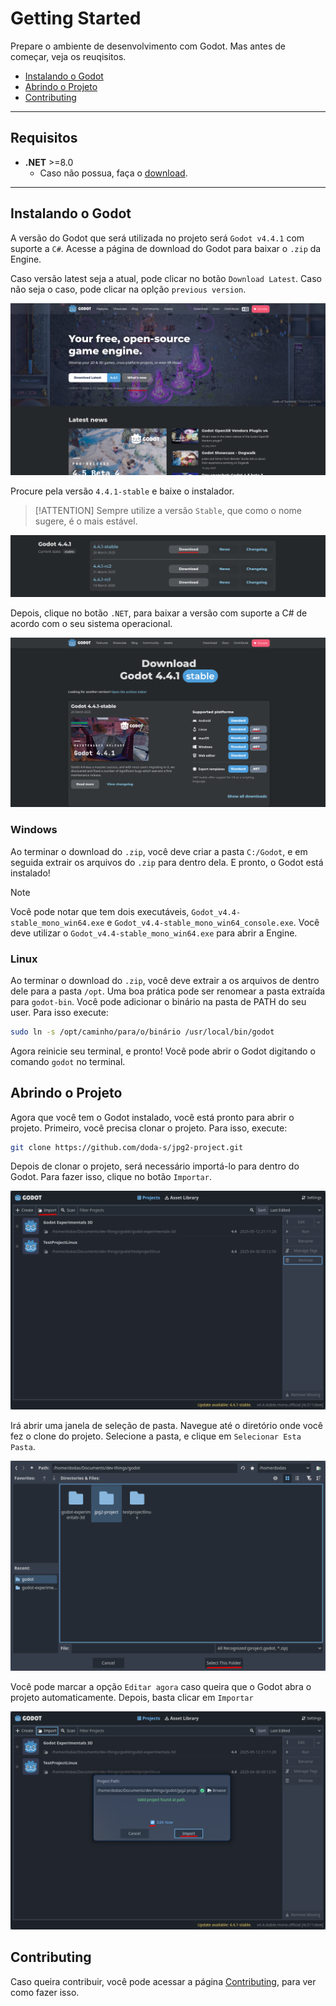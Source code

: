 # Getting Started

Prepare o ambiente de desenvolvimento com Godot. Mas antes de começar, veja os reuqisitos.

- [Instalando o Godot](#instalando-o-godot)
- [Abrindo o Projeto](#abrindo-o-projeto)
- [Contributing](#contributing)

---

## Requisitos

- **.NET** >=8.0
  - Caso não possua, faça o [download](https://dotnet.microsoft.com/pt-br/download).

---

## Instalando o Godot

A versão do Godot que será utilizada no projeto será `Godot v4.4.1` com suporte a `C#`. Acesse a página de download do Godot para baixar o `.zip` da Engine.

Caso versão latest seja a atual, pode clicar no botão `Download Latest`. Caso não seja o caso, pode clicar na oplção `previous version`.

![godot-home-page](../images/godot-home-page.png)

Procure pela versão `4.4.1-stable` e baixe o instalador.

> [!ATTENTION]
> Sempre utilize a versão `Stable`, que como o nome sugere, é o mais estável.

![godot-download-page](../images/godot-download-page.png)

Depois, clique no botão `.NET`, para baixar a versão com suporte a C# de acordo com o seu sistema operacional.

![download-godot](../images/godot-download.png)

### Windows

Ao terminar o download do `.zip`, você deve criar a pasta `C:/Godot`, e em seguida extrair os arquivos do `.zip` para dentro dela. E pronto, o Godot está instalado!

> [!NOTE]
> Você pode notar que tem dois executáveis, `Godot_v4.4-stable_mono_win64.exe` e `Godot_v4.4-stable_mono_win64_console.exe`. Você deve utilizar o `Godot_v4.4-stable_mono_win64.exe` para abrir a Engine.

### Linux

Ao terminar o download do `.zip`, você deve extrair a os arquivos de dentro dele para a pasta `/opt`. Uma boa prática pode ser renomear a pasta extraída para `godot-bin`. Você pode adicionar o binário na pasta de PATH do seu user. Para isso execute:

```bash
sudo ln -s /opt/caminho/para/o/binário /usr/local/bin/godot
```

Agora reinicie seu terminal, e pronto! Você pode abrir o Godot digitando o comando `godot` no terminal.

## Abrindo o Projeto

Agora que você tem o Godot instalado, você está pronto para abrir o projeto. Primeiro, você precisa clonar o projeto. Para isso, execute:

```bash
git clone https://github.com/doda-s/jpg2-project.git
```

Depois de clonar o projeto, será necessário importá-lo para dentro do Godot. Para fazer isso, clique no botão `Importar`.

![godot-import-project](../images/godot-import-project.png)

Irá abrir uma janela de seleção de pasta. Navegue até o diretório onde você fez o clone do projeto. Selecione a pasta, e clique em `Selecionar Esta Pasta`.

![godot-select-project](../images/godot-select-project.png)

Você pode marcar a opção `Editar agora` caso queira que o Godot abra o projeto automaticamente. Depois, basta clicar em `Importar`

![godot-import-and-edit](../images/godot-import-and-edit.png)

## Contributing

Caso queira contribuir, você pode acessar a página [Contributing](#), para ver como fazer isso.